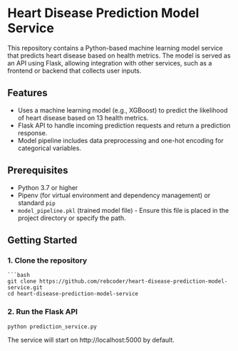# Heart Disease Prediction Model Service

This repository contains a Python-based machine learning model service that predicts heart disease based on health metrics. The model is served as an API using Flask, allowing integration with other services, such as a frontend or backend that collects user inputs.

## Features

- Uses a machine learning model (e.g., XGBoost) to predict the likelihood of heart disease based on 13 health metrics.
- Flask API to handle incoming prediction requests and return a prediction response.
- Model pipeline includes data preprocessing and one-hot encoding for categorical variables.

## Prerequisites

- Python 3.7 or higher
- Pipenv (for virtual environment and dependency management) or standard `pip`
- `model_pipeline.pkl` (trained model file) - Ensure this file is placed in the project directory or specify the path.

## Getting Started

### 1. Clone the repository

    ```bash
    git clone https://github.com/rebcoder/heart-disease-prediction-model-service.git
    cd heart-disease-prediction-model-service

### 2. Run the Flask API

    python prediction_service.py

The service will start on http://localhost:5000 by default.
